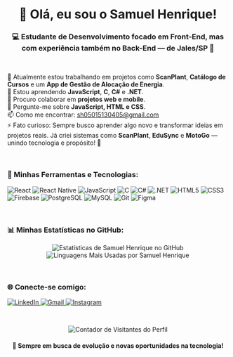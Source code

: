 <h1 align="center">👋 Olá, eu sou o Samuel Henrique!</h1>
<h3 align="center">💻 Estudante de Desenvolvimento focado em Front-End, mas com experiência também no Back-End — de Jales/SP 📍</h3>

<br>

<p align="left">
  🔭 Atualmente estou trabalhando em projetos como <b>ScanPlant</b>, <b>Catálogo de Cursos</b> e um <b>App de Gestão de Alocação de Energia</b>.<br>
  🌱 Estou aprendendo <b>JavaScript</b>, <b>C</b>, <b>C#</b> e <b>.NET</b>.<br>
  👯 Procuro colaborar em <b>projetos web e mobile</b>.<br>
  💬 Pergunte-me sobre <b>JavaScript, HTML e CSS</b>.<br>
  📫 Como me encontrar: <a href="mailto:sh05015130405@gmail.com">sh05015130405@gmail.com</a><br>
  ⚡ Fato curioso: Sempre busco aprender algo novo e transformar ideias em projetos reais. Já criei sistemas como <b>ScanPlant</b>, <b>EduSync</b> e <b>MotoGo</b> — unindo tecnologia e propósito! 🚀
</p>

<br>

<h3 align="left">🧠 Minhas Ferramentas e Tecnologias:</h3>
<p align="left">
  <img src="https://img.shields.io/badge/React-20232A?style=for-the-badge&logo=react&logoColor=61DAFB" alt="React">
  <img src="https://img.shields.io/badge/React_Native-20232A?style=for-the-badge&logo=react&logoColor=61DAFB" alt="React Native">
  <img src="https://img.shields.io/badge/JavaScript-F7DF1E?style=for-the-badge&logo=javascript&logoColor=black" alt="JavaScript">
  <img src="https://img.shields.io/badge/C-00599C?style=for-the-badge&logo=c&logoColor=white" alt="C">
  <img src="https://img.shields.io/badge/C%23-239120?style=for-the-badge&logo=c-sharp&logoColor=white" alt="C#">
  <img src="https://img.shields.io/badge/.NET-512BD4?style=for-the-badge&logo=dotnet&logoColor=white" alt=".NET">
  <img src="https://img.shields.io/badge/HTML5-E34F26?style=for-the-badge&logo=html5&logoColor=white" alt="HTML5">
  <img src="https://img.shields.io/badge/CSS3-1572B6?style=for-the-badge&logo=css3&logoColor=white" alt="CSS3">
  <img src="https://img.shields.io/badge/Firebase-FFCA28?style=for-the-badge&logo=firebase&logoColor=black" alt="Firebase">
  <img src="https://img.shields.io/badge/PostgreSQL-336791?style=for-the-badge&logo=postgresql&logoColor=white" alt="PostgreSQL">
  <img src="https://img.shields.io/badge/MySQL-4479A1?style=for-the-badge&logo=mysql&logoColor=white" alt="MySQL">
  <img src="https://img.shields.io/badge/Git-F05032?style=for-the-badge&logo=git&logoColor=white" alt="Git">
  <img src="https://img.shields.io/badge/Figma-F24E1E?style=for-the-badge&logo=figma&logoColor=white" alt="Figma">
</p>

<br>

<h3 align="left">📊 Minhas Estatísticas no GitHub:</h3>
<p align="center">
  <img 
    align="center" 
    src="https://github-readme-stats.vercel.app/api?username=samuel05015&show_icons=true&theme=dracula&include_all_commits=true&count_private=true" 
    alt="Estatísticas de Samuel Henrique no GitHub"
  />
  <br>
  <img 
    align="center" 
    src="https://github-readme-stats.vercel.app/api/top-langs/?username=samuel05015&layout=compact&theme=dracula" 
    alt="Linguagens Mais Usadas por Samuel Henrique"
  />
</p>

<br>

<h3 align="left">🌐 Conecte-se comigo:</h3>
<p align="left">
  <a href="https://linkedin.com/in/samuel-henrique-92b1a3278" target="_blank">
    <img src="https://img.shields.io/badge/LinkedIn-0077B5?style=for-the-badge&logo=linkedin&logoColor=white" alt="LinkedIn">
  </a>
  <a href="mailto:sh05015130405@gmail.com" target="_blank">
    <img src="https://img.shields.io/badge/Gmail-D14836?style=for-the-badge&logo=gmail&logoColor=white" alt="Gmail">
  </a>
  <a href="https://instagram.com/samu_henrique.cp" target="_blank">
    <img src="https://img.shields.io/badge/Instagram-E4405F?style=for-the-badge&logo=instagram&logoColor=white" alt="Instagram">
  </a>
</p>

<br>

<p align="center">
  <img src="https://komarev.com/ghpvc/?username=samuel05015&label=Visitantes+do+Perfil&color=0e75b6&style=flat" alt="Contador de Visitantes do Perfil" />
</p>

<h4 align="center">🚀 Sempre em busca de evolução e novas oportunidades na tecnologia!</h4>
